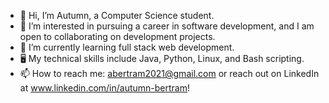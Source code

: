 - 👋 Hi, I’m Autumn, a Computer Science student.
- 👀 I’m interested in pursuing a career in software development, and I am open to collaborating on development projects.
- 🌱 I’m currently learning full stack web development.
- 🖥 My technical skills include Java, Python, Linux, and Bash scripting.
- 📫 How to reach me: abertram2021@gmail.com or reach out on LinkedIn at www.linkedin.com/in/autumn-bertram!

<!---
xxaleebxx/xxaleebxx is a ✨ special ✨ repository because its `README.md` (this file) appears on your GitHub profile.
You can click the Preview link to take a look at your changes.
--->
